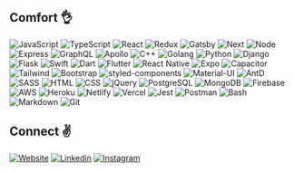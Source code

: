 ## Comfort :ok_hand: 
![JavaScript](https://img.shields.io/badge/JavaScript-F7DF1E?style=for-the-badge&logo=javascript&logoColor=black) ![TypeScript](	https://img.shields.io/badge/TypeScript-007ACC?style=for-the-badge&logo=typescript&logoColor=white) ![React](https://img.shields.io/badge/React-20232A?style=for-the-badge&logo=react&logoColor=61DAFB) ![Redux](https://img.shields.io/badge/Redux-593D88?style=for-the-badge&logo=redux&logoColor=white) ![Gatsby](https://img.shields.io/badge/Gatsby-663399?style=for-the-badge&logo=gatsby&logoColor=white) ![Next](https://img.shields.io/badge/nextjs-%23000000.svg?&style=for-the-badge&logo=next.js&logoColor=white) ![Node](https://img.shields.io/badge/Node.js-43853D?style=for-the-badge&logo=node.js&logoColor=white) ![Express](https://img.shields.io/badge/Express.js-404D59?style=for-the-badge) ![GraphQL](https://img.shields.io/badge/-GraphQL-E10098?style=for-the-badge&logo=graphql) ![Apollo](https://img.shields.io/badge/-ApolloGraphQL-311C87?style=for-the-badge&logo=apollo-graphql) ![C++](https://img.shields.io/badge/c++-%2300599C.svg?&style=for-the-badge&logo=c%2B%2B&ogoColor=white) ![Golang](https://img.shields.io/badge/Go-00ADD8?style=for-the-badge&logo=go&logoColor=white) ![Python](https://img.shields.io/badge/Python-14354C?style=for-the-badge&logo=python&logoColor=white) ![Django](https://img.shields.io/badge/Django-092E20?style=for-the-badge&logo=django&logoColor=white) ![Flask](https://img.shields.io/badge/Flask-000000?style=for-the-badge&logo=flask&logoColor=white) ![Swift](https://img.shields.io/badge/Swift-FA7343?style=for-the-badge&logo=swift&logoColor=white) ![Dart](https://img.shields.io/badge/Dart-0175C2?style=for-the-badge&logo=dart&logoColor=white) ![Flutter](https://img.shields.io/badge/Flutter-02569B?style=for-the-badge&logo=flutter&logoColor=white) ![React Native](https://img.shields.io/badge/React_Native-20232A?style=for-the-badge&logo=react&logoColor=61DAFB) ![Expo](https://img.shields.io/badge/Expo-1B1F23?style=for-the-badge&logo=expo&logoColor=white) ![Capacitor](https://img.shields.io/badge/Capacitor-119EFF?style=for-the-badge&logo=Capacitor&logoColor=white) ![Tailwind](https://img.shields.io/badge/Tailwind_CSS-38B2AC?style=for-the-badge&logo=tailwind-css&logoColor=white) ![Bootstrap](https://img.shields.io/badge/Bootstrap-563D7C?style=for-the-badge&logo=bootstrap&logoColor=white) ![styled-components](https://img.shields.io/badge/styled--components-DB7093?style=for-the-badge&logo=styled-components&logoColor=white) ![Material-UI](https://img.shields.io/badge/Material--UI-0081CB?style=for-the-badge&logo=material-ui&logoColor=white) ![AntD](https://img.shields.io/badge/-AntDesign-%230170FE?&style=for-the-badge&logo=ant-design&logoColor=white) ![SASS](https://img.shields.io/badge/Sass-CC6699?style=for-the-badge&logo=sass&logoColor=white) ![HTML](https://img.shields.io/badge/HTML5-E34F26?style=for-the-badge&logo=html5&logoColor=white) ![CSS](https://img.shields.io/badge/CSS3-1572B6?style=for-the-badge&logo=css3&logoColor=white) ![jQuery](https://img.shields.io/badge/jQuery-0769AD?style=for-the-badge&logo=jquery&logoColor=white) ![PostgreSQL](https://img.shields.io/badge/PostgreSQL-316192?style=for-the-badge&logo=postgresql&logoColor=white) ![MongoDB](https://img.shields.io/badge/MongoDB-4EA94B?style=for-the-badge&logo=mongodb&logoColor=white) ![Firebase](https://img.shields.io/badge/firebase-%23039BE5.svg?&style=for-the-badge&logo=firebase) ![AWS](https://img.shields.io/badge/AWS-%23FF9900.svg?&style=for-the-badge&logo=amazon-aws&logoColor=white) ![Heroku](https://img.shields.io/badge/Heroku-430098?style=for-the-badge&logo=heroku&logoColor=white) ![Netlify](https://img.shields.io/badge/Netlify-00C7B7?style=for-the-badge&logo=netlify&logoColor=white) ![Vercel](https://img.shields.io/badge/vercel-%23000000.svg?&style=for-the-badge&logo=vercel&logoColor=white) ![Jest](https://img.shields.io/badge/-jest-%23C21325?&style=for-the-badge&logo=jest&logoColor=white) ![Postman](https://img.shields.io/badge/Postman-FF6C37?style=for-the-badge&logo=postman&logoColor=white) ![Bash](https://img.shields.io/badge/Shell_Script-121011?style=for-the-badge&logo=gnu-bash&logoColor=white) ![Markdown](https://img.shields.io/badge/Markdown-000000?style=for-the-badge&logo=markdown&logoColor=white) ![Git](https://img.shields.io/badge/git%20-%23F05033.svg?&style=for-the-badge&logo=git&logoColor=white)

## Connect :v: 
[![Website](https://img.shields.io/badge/Gatsby-663399?style=for-the-badge&logo=gatsby&logoColor=white)](https://jbuenviaje.com/) [![Linkedin](https://img.shields.io/badge/LinkedIn-0077B5?style=for-the-badge&logo=linkedin&logoColor=white)](https://linkedin.com/in/hiyajio/) [![Instagram](https://img.shields.io/badge/Instagram-E4405F?style=for-the-badge&logo=instagram&logoColor=white)](https://instagram.com/serglockhart/)
